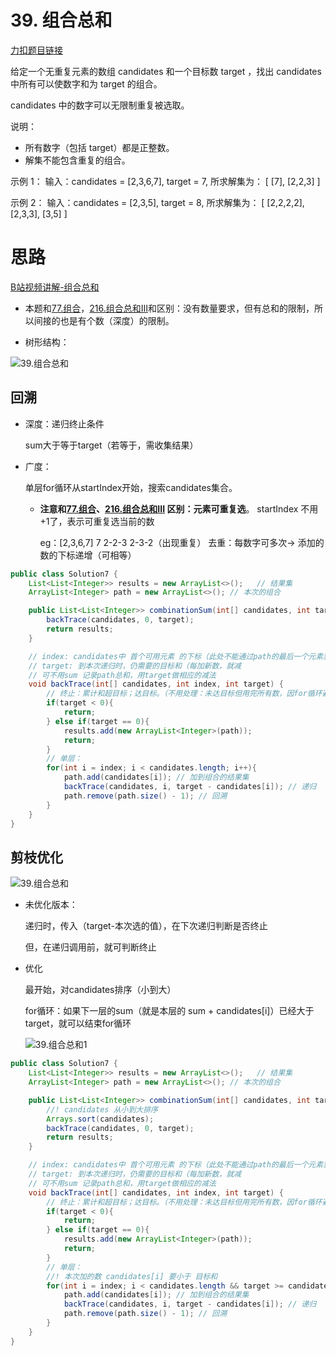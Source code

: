# 39. 组合总和

[力扣题目链接](https://leetcode-cn.com/problems/combination-sum/)

给定一个无重复元素的数组  candidates  和一个目标数  target  ，找出  candidates  中所有可以使数字和为  target  的组合。

candidates  中的数字可以无限制重复被选取。

说明：

* 所有数字（包括  target）都是正整数。
* 解集不能包含重复的组合。  

示例 1：
输入：candidates = [2,3,6,7], target = 7,
所求解集为：
[
  [7],
  [2,2,3]
]

示例  2：
输入：candidates = [2,3,5], target = 8,
所求解集为：
[
   [2,2,2,2],
   [2,3,3],
   [3,5]
]

# 思路

[B站视频讲解-组合总和](https://www.bilibili.com/video/BV1KT4y1M7HJ)




+ 本题和[77.组合](https://programmercarl.com/0077.组合.html)，[216.组合总和III](https://programmercarl.com/0216.组合总和III.html)和区别：没有数量要求，但有总和的限制，所以间接的也是有个数（深度）的限制。

+ 树形结构：

![39.组合总和](https://img-blog.csdnimg.cn/20201223170730367.png)


## 回溯

* 深度：递归终止条件 

  sum大于等于target（若等于，需收集结果）

* 广度：

  单层for循环从startIndex开始，搜索candidates集合。

  + **注意和[77.组合](https://programmercarl.com/0077.组合.html)、[216.组合总和III](https://programmercarl.com/0216.组合总和III.html) 区别：元素可重复选**。 startIndex 不用+1了，表示可重复选当前的数

    eg：[2,3,6,7] 7
    2-2-3
    2-3-2（出现重复）
    去重：每数字可多次-> 添加的数的下标递增（可相等）

```java
public class Solution7 {
    List<List<Integer>> results = new ArrayList<>();   // 结果集
    ArrayList<Integer> path = new ArrayList<>(); // 本次的组合

    public List<List<Integer>> combinationSum(int[] candidates, int target) {
        backTrace(candidates, 0, target);
        return results;
    }

    // index: candidates中 首个可用元素 的下标（此处不能通过path的最后一个元素获取）
    // target: 到本次递归时，仍需要的目标和（每加新数，就减
    // 可不用sum 记录path总和，用target做相应的减法
    void backTrace(int[] candidates, int index, int target) {
        // 终止：累计和超目标；达目标。（不用处理：未达目标但用完所有数，因for循环避免发生)
        if(target < 0){
            return;
        } else if(target == 0){
            results.add(new ArrayList<Integer>(path));
            return;
        }
        // 单层：
        for(int i = index; i < candidates.length; i++){
            path.add(candidates[i]); // 加到组合的结果集
            backTrace(candidates, i, target - candidates[i]); // 递归
            path.remove(path.size() - 1); // 回溯
        }
    }
}
```

## 剪枝优化

![39.组合总和](https://img-blog.csdnimg.cn/20201223170730367.png)

+ 未优化版本：

  递归时，传入（target-本次选的值），在下次递归判断是否终止

  但，在递归调用前，就可判断终止

+ 优化

  最开始，对candidates排序（小到大）

  for循环：如果下一层的sum（就是本层的 sum + candidates[i]）已经大于target，就可以结束for循环


  ![39.组合总和1](https://img-blog.csdnimg.cn/20201223170809182.png)

 

```java
public class Solution7 {
    List<List<Integer>> results = new ArrayList<>();   // 结果集
    ArrayList<Integer> path = new ArrayList<>(); // 本次的组合

    public List<List<Integer>> combinationSum(int[] candidates, int target) {
        //! candidates 从小到大排序
        Arrays.sort(candidates);
        backTrace(candidates, 0, target);
        return results;
    }

    // index: candidates中 首个可用元素 的下标（此处不能通过path的最后一个元素获取）
    // target: 到本次递归时，仍需要的目标和（每加新数，就减
    // 可不用sum 记录path总和，用target做相应的减法
    void backTrace(int[] candidates, int index, int target) {
        // 终止：累计和超目标；达目标。（不用处理：未达目标但用完所有数，因for循环避免发生)
        if(target < 0){
            return;
        } else if(target == 0){
            results.add(new ArrayList<Integer>(path));
            return;
        }
        // 单层：
        //! 本次加的数 candidates[i] 要小于 目标和
        for(int i = index; i < candidates.length && target >= candidates[i]; i++){
            path.add(candidates[i]); // 加到组合的结果集
            backTrace(candidates, i, target - candidates[i]); // 递归
            path.remove(path.size() - 1); // 回溯
        }
    }
}
```


